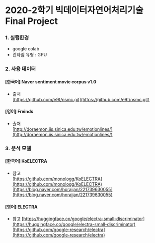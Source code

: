 # 2020-2학기 빅데이터자연어처리기술 Final Project


### 1. 실행환경 
- google colab 
- 런타임 유형 : GPU 


### 2. 사용 데이터 
#### [한국어] Naver sentiment movie corpus v1.0
- 출처   
<t>[https://github.com/e9t/nsmc.git](https://github.com/e9t/nsmc.git)
  
#### [영어] Freinds 
- 출처   
<t>[http://doraemon.iis.sinica.edu.tw/emotionlines/](http://doraemon.iis.sinica.edu.tw/emotionlines/)


### 3. 분석 모델 
#### [한국어] KoELECTRA
- 참고   
<t>[https://github.com/monologg/KoELECTRA](https://github.com/monologg/KoELECTRA)   
<t>[https://blog.naver.com/horajjan/221739630055](https://blog.naver.com/horajjan/221739630055)

#### [영어] ELECTRA
- 참고 
<t>[https://huggingface.co/google/electra-small-discriminator](https://huggingface.co/google/electra-small-discriminator)   
<t>[https://github.com/google-research/electra](https://github.com/google-research/electra)   
  
